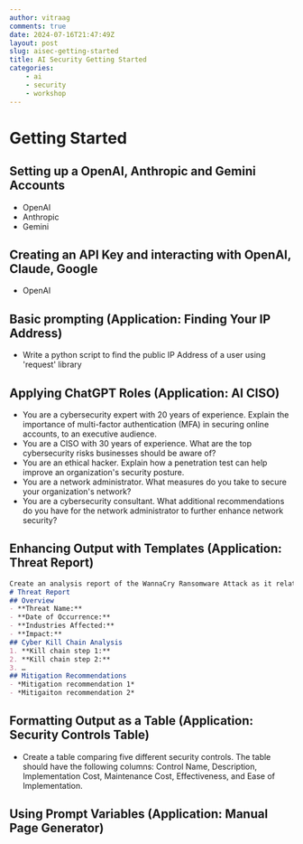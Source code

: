 ```yaml
---
author: vitraag
comments: true
date: 2024-07-16T21:47:49Z
layout: post
slug: aisec-getting-started
title: AI Security Getting Started
categories:
    - ai
    - security
    - workshop
---
```

# Getting Started

## Setting up a OpenAI, Anthropic and Gemini Accounts
- OpenAI
- Anthropic
- Gemini

## Creating an API Key and interacting with OpenAI, Claude, Google
- OpenAI

## Basic prompting (Application: Finding Your IP Address)
- Write a python script to find the public IP Address of a user using 'request' library

## Applying ChatGPT Roles (Application: AI CISO)
- You are a cybersecurity expert with 20 years of experience. Explain the importance of multi-factor authentication (MFA) in securing online accounts, to an executive audience.
- You are a CISO with 30 years of experience. What are the top cybersecurity risks businesses should be aware of?
- You are an ethical hacker. Explain how a penetration test can help improve an organization's security posture.
- You are a network administrator. What measures do you take to secure your organization's network?
- You are a cybersecurity consultant. What additional recommendations do you have for the network administrator to further enhance network security?

## Enhancing Output with Templates (Application: Threat Report)
```md
Create an analysis report of the WannaCry Ransomware Attack as it relates to the cyber kill chain, using the following format:
# Threat Report
## Overview
- **Threat Name:**
- **Date of Occurrence:**
- **Industries Affected:**
- **Impact:**
## Cyber Kill Chain Analysis
1. **Kill chain step 1:**
2. **Kill chain step 2:**
3. …
## Mitigation Recommendations
- *Mitigation recommendation 1*
- *Mitigaiton recommendation 2*
```

## Formatting Output as a Table (Application: Security Controls Table)
- Create a table comparing five different security controls. The table should have the following columns: Control Name, Description, Implementation Cost, Maintenance Cost, Effectiveness, and Ease of Implementation.

## Using Prompt Variables (Application: Manual Page Generator)
